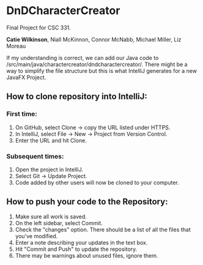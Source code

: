# DnDCharacterCreator
Final Project for CSC 331.

**Catie Wilkinson**, Niall McKinnon, Connor McNabb, Michael Miller, Liz Moreau

If my understanding is correct, we can add our Java code to /src/main/java/charactercreator/dndcharactercreator/. There might be a way to simplify the file structure but this is what IntelliJ generates for a new JavaFX Project.

## How to clone repository into IntelliJ:

### First time:
1. On GitHub, select Clone -> copy the URL listed under HTTPS.
2. In IntelliJ, select File -> New -> Project from Version Control.
3. Enter the URL and hit Clone.

### Subsequent times:
1. Open the project in IntelliJ.
2. Select Git -> Update Project.
3. Code added by other users will now be cloned to your computer.

## How to push your code to the Repository:
1. Make sure all work is saved.
2. On the left sidebar, select Commit.
3. Check the "changes" option. There should be a list of all the files that you've modified.
4. Enter a note describing your updates in the text box.
5. Hit "Commit and Push" to update the repository.
6. There may be warnings about unused files, ignore them.
